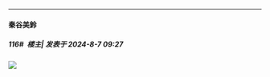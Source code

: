 ﻿
*****

####  秦谷美鈴  
##### 116#         楼主| 发表于 2024-8-7 09:27

<img src="https://p.sda1.dev/18/b428123e7b5d2dbd51546c894be42f1b/1000008097.jpg" referrerpolicy="no-referrer">


